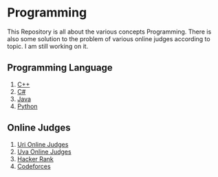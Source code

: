 # Programming
 
This Repository is all about the various concepts Programming. There is also some solution to the problem of various online judges according to topic. I am still working on it.

## Programming Language

1. <a href="https://github.com/shakiliitju/Programming/tree/main/C%2B%2B">C++</a>
2. <a href="https://github.com/shakiliitju/Programming/tree/main/C%23">C#</a>
3. <a href="https://github.com/shakiliitju/Programming/tree/main/Java/Java">Java</a>
4. <a href="https://github.com/shakiliitju/Programming/tree/main/Python">Python</a>


## Online Judges

1. <a href="https://www.urionlinejudge.com.br/judge/en/login" target="_blank">Uri Online Judges</a>
2. <a href="https://uhunt.onlinejudge.org/" target="_blank">Uva Online Judges</a>
3. <a href="https://www.hackerrank.com/" target="_blank">Hacker Rank</a>
4. <a href="https://codeforces.com/" target="_blank">Codeforces</a>
